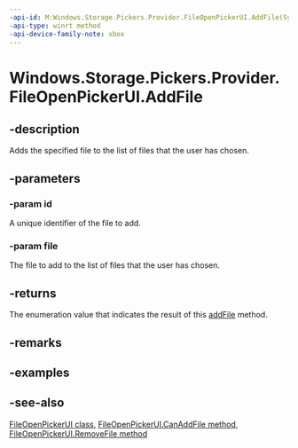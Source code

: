 ```yaml
---
-api-id: M:Windows.Storage.Pickers.Provider.FileOpenPickerUI.AddFile(System.String,Windows.Storage.IStorageFile)
-api-type: winrt method
-api-device-family-note: xbox
---
```


<!-- Method syntax
public Windows.Storage.Pickers.Provider.AddFileResult AddFile(System.String id, Windows.Storage.IStorageFile file)
-->

# Windows.Storage.Pickers.Provider.FileOpenPickerUI.AddFile

## -description
Adds the specified file to the list of files that the user has chosen.

## -parameters
### -param id
A unique identifier of the file to add.

### -param file
The file to add to the list of files that the user has chosen.

## -returns
The enumeration value that indicates the result of this [addFile](fileopenpickerui_addfile_887814693.md) method.

## -remarks

## -examples

## -see-also
[FileOpenPickerUI class](fileopenpickerui.md), [FileOpenPickerUI.CanAddFile method](fileopenpickerui_canaddfile.md), [FileOpenPickerUI.RemoveFile method](fileopenpickerui_removefile.md)